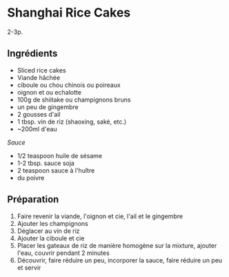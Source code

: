 # Shanghai Rice Cakes

2-3p.

## Ingrédients

* Sliced rice cakes
* Viande hâchée
* ciboule ou chou chinois ou poireaux
* oignon et ou echalotte
* 100g de shiitake ou champignons bruns
* un peu de gingembre
* 2 gousses d'ail
* 1 tbsp. vin de riz (shaoxing, saké, etc.)
* ~200ml d'eau

*Sauce*

* 1/2 teaspoon huile de sésame
* 1-2 tbsp. sauce soja
* 2 teaspoon sauce à l'huître
* du poivre

## Préparation

1. Faire revenir la viande, l'oignon et cie, l'ail et le gingembre
2. Ajouter les champignons
3. Déglacer au vin de riz
4. Ajouter la ciboule et cie
5. Placer les gateaux de riz de manière homogène sur la mixture, ajouter l'eau, couvrir pendant 2 minutes
6. Découvrir, faire réduire un peu, incorporer la sauce, faire réduire un peu et servir
